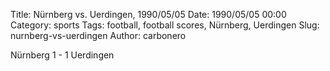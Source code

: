 Title: Nürnberg vs. Uerdingen, 1990/05/05
Date: 1990/05/05 00:00
Category: sports
Tags: football, football scores, Nürnberg, Uerdingen
Slug: nurnberg-vs-uerdingen
Author: carbonero


Nürnberg 1 - 1 Uerdingen

